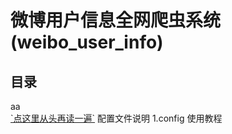 # 微博用户信息全网爬虫系统 (weibo_user_info)

## 目录
<div id="head"/>aa</div>
<a href="#head">`点这里从头再读一遍`</a>
配置文件说明
1.config
使用教程
